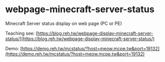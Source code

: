 # webpage-minecraft-server-status
Minecraft Server status display on web page (PC or PE)

Teaching see: [https://blog.reh.tw/webpage-display-minecraft-server-status/](https://blog.reh.tw/webpage-display-minecraft-server-status/)

Demo: [https://demo.reh.tw/mcstatus/?host=meow.mcpe.tw&port=19132](https://demo.reh.tw/mcstatus/?host=meow.mcpe.tw&port=19132)
